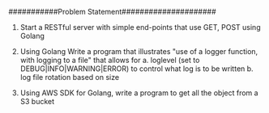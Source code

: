 ###########Problem Statement#####################


1. Start a RESTful server with simple end-points that use GET, POST using Golang

2. Using Golang Write a program that illustrates "use of a logger function, with logging to a file" that allows for 
   a. loglevel (set to DEBUG|INFO|WARNING|ERROR)  to control what log is to be written
   b. log file rotation based on size 
	
3. Using AWS SDK for Golang, write a program to get all the object from a S3 bucket
